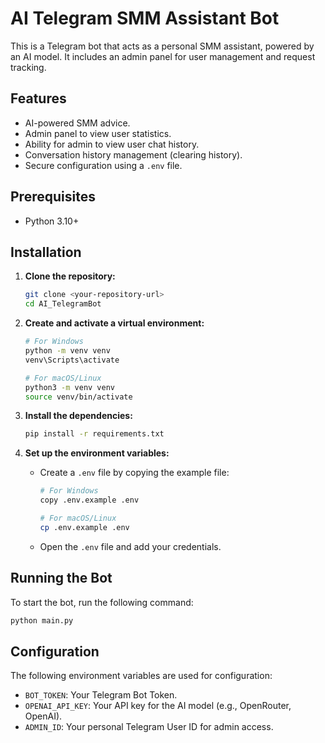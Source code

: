 # AI Telegram SMM Assistant Bot

This is a Telegram bot that acts as a personal SMM assistant, powered by an AI model. It includes an admin panel for user management and request tracking.

## Features

- AI-powered SMM advice.
- Admin panel to view user statistics.
- Ability for admin to view user chat history.
- Conversation history management (clearing history).
- Secure configuration using a `.env` file.

## Prerequisites

- Python 3.10+

## Installation

1. **Clone the repository:**
   ```sh
   git clone <your-repository-url>
   cd AI_TelegramBot
   ```

2. **Create and activate a virtual environment:**
   ```sh
   # For Windows
   python -m venv venv
   venv\Scripts\activate

   # For macOS/Linux
   python3 -m venv venv
   source venv/bin/activate
   ```

3. **Install the dependencies:**
   ```sh
   pip install -r requirements.txt
   ```

4. **Set up the environment variables:**
   - Create a `.env` file by copying the example file:
     ```sh
     # For Windows
     copy .env.example .env

     # For macOS/Linux
     cp .env.example .env
     ```
   - Open the `.env` file and add your credentials.

## Running the Bot

To start the bot, run the following command:

```sh
python main.py
```

## Configuration

The following environment variables are used for configuration:

- `BOT_TOKEN`: Your Telegram Bot Token.
- `OPENAI_API_KEY`: Your API key for the AI model (e.g., OpenRouter, OpenAI).
- `ADMIN_ID`: Your personal Telegram User ID for admin access.